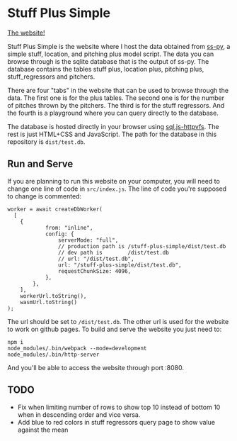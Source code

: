 # Stuff Plus Simple

[The website!](https://enzdor.github.io/stuff-plus-simple)

Stuff Plus Simple is the website where I host the data obtained from [ss-py](https://github.com/enzdor/ss-py), a simple stuff, location, and pitching plus model script. The data you can browse through is the sqlite database that is the output of ss-py. The database contains the tables stuff plus, location plus, pitching plus, stuff_regressors and pitchers.

There are four "tabs" in the website that can be used to browse through the data. The first one is for the plus tables. The second one is for the number of pitches thrown by the pitchers. The third is for the stuff regressors. And the fourth is a playground where you can query directly to the database.

The database is hosted directly in your browser using [sql.js-httpvfs](https://github.com/phiresky/sql.js-httpvfs). The rest is just HTML+CSS and JavaScript. The path for the database in this repository is `dist/test.db`.

## Run and Serve

If you are planning to run this website on your computer, you will need to change one line of code in `src/index.js`. The line of code you're supposed to change is commented:

```
worker = await createDbWorker(
  [
    {
			from: "inline",
			config: {
				serverMode: "full",
				// production path is /stuff-plus-simple/dist/test.db
				// dev path is        /dist/test.db
				// url: "/dist/test.db",
				url: "/stuff-plus-simple/dist/test.db",
				requestChunkSize: 4096,
			},
		},
	],
	workerUrl.toString(),
	wasmUrl.toString()
);
```

The url should be set to `/dist/test.db`. The other url is used for the website to work on github pages. To build and serve the website you just need to:

```
npm i
node_modules/.bin/webpack --mode=development
node_modules/.bin/http-server
```

And you'll be able to access the website through port :8080.

## TODO

- Fix when limiting number of rows to show top 10 instead of bottom 10 when in descending order and vice versa.
- Add blue to red colors in stuff regressors query page to show value against the mean
